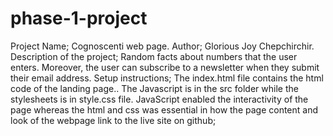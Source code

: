 # phase-1-project
Project Name; Cognoscenti web page.
Author; Glorious Joy Chepchirchir.
Description of the project; Random facts about numbers that the user enters. Moreover, the user can subscribe to a newsletter when they submit their email address.
Setup instructions; The index.html file contains the html code of the landing page.. The Javascript is in the src folder while the stylesheets is in style.css file. JavaScript enabled the interactivity of the page whereas the html and css was essential in how the page content and look of the webpage
link to the live site on github; 